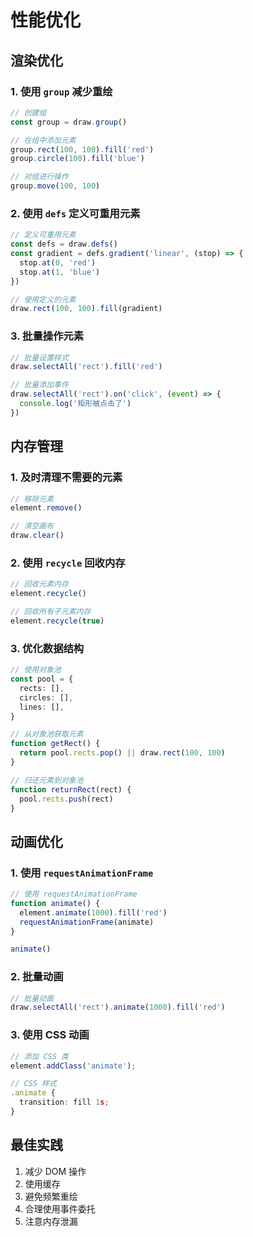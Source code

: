 # 性能优化

## 渲染优化

### 1. 使用 `group` 减少重绘

```ts
// 创建组
const group = draw.group()

// 在组中添加元素
group.rect(100, 100).fill('red')
group.circle(100).fill('blue')

// 对组进行操作
group.move(100, 100)
```

### 2. 使用 `defs` 定义可重用元素

```ts
// 定义可重用元素
const defs = draw.defs()
const gradient = defs.gradient('linear', (stop) => {
  stop.at(0, 'red')
  stop.at(1, 'blue')
})

// 使用定义的元素
draw.rect(100, 100).fill(gradient)
```

### 3. 批量操作元素

```ts
// 批量设置样式
draw.selectAll('rect').fill('red')

// 批量添加事件
draw.selectAll('rect').on('click', (event) => {
  console.log('矩形被点击了')
})
```

## 内存管理

### 1. 及时清理不需要的元素

```ts
// 移除元素
element.remove()

// 清空画布
draw.clear()
```

### 2. 使用 `recycle` 回收内存

```ts
// 回收元素内存
element.recycle()

// 回收所有子元素内存
element.recycle(true)
```

### 3. 优化数据结构

```ts
// 使用对象池
const pool = {
  rects: [],
  circles: [],
  lines: [],
}

// 从对象池获取元素
function getRect() {
  return pool.rects.pop() || draw.rect(100, 100)
}

// 归还元素到对象池
function returnRect(rect) {
  pool.rects.push(rect)
}
```

## 动画优化

### 1. 使用 `requestAnimationFrame`

```ts
// 使用 requestAnimationFrame
function animate() {
  element.animate(1000).fill('red')
  requestAnimationFrame(animate)
}

animate()
```

### 2. 批量动画

```ts
// 批量动画
draw.selectAll('rect').animate(1000).fill('red')
```

### 3. 使用 CSS 动画

```ts
// 添加 CSS 类
element.addClass('animate');

// CSS 样式
.animate {
  transition: fill 1s;
}
```

## 最佳实践

1. 减少 DOM 操作
2. 使用缓存
3. 避免频繁重绘
4. 合理使用事件委托
5. 注意内存泄漏
